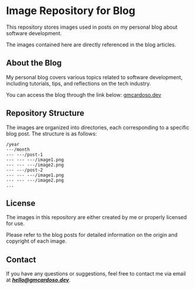 
# Image Repository for Blog

This repository stores images used in posts on my personal blog about software development. 

The images contained here are directly referenced in the blog articles. 

## About the Blog

My personal blog covers various topics related to software development, including tutorials, tips, and reflections on the tech industry. 

You can access the blog through the link below: [gmcardoso.dev](https://www.gmcardoso.dev) 

## Repository Structure 

The images are organized into directories, each corresponding to a specific blog post. The structure is as follows:

```
/year
---/month
--- ---/post-1
--- --- ---/image1.png 
--- --- ---/image2.png 
--- ---/post-2
--- --- ---/image1.png 
--- --- ---/image2.png
...
```

## License 

The images in this repository are either created by  me  or properly licensed for use. 

Please refer to the blog posts for detailed information on the origin and copyright of  each image. 

## Contact

If you have any questions or suggestions, feel free to contact me via email at ***hello@gmcardoso.dev***.